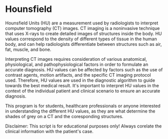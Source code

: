 # Hounsfield

  Hounsfield Units (HU) are a measurement used by radiologists to interpret computer tomography (CT) images. CT imaging is a noninvasive technique that uses X-rays to create detailed images of structures inside the body. HU values correspond to the density of different types of tissue in the human body, and can help radiologists differentiate between structures such as air, fat, muscle, and bone.

Interpreting CT images requires consideration of various anatomical, physiological, and pathophysiological factors in order to formulate an accurate diagnosis. HU values can be affected by factors such as the use of contrast agents, motion artifacts, and the specific CT imaging protocol used. Therefore, HU values are used in the diagnostic algorithm to guide towards the best medical result. It's important to interpret HU values in the context of the individual patient and clinical scenario to ensure an accurate diagnosis.

This program is for students, healthcare professionals or anyone interested in understanding the different HU values, as they are what determine the shades of grey on a CT and the coresponding structures.

Disclaimer: This script is for educational purposes only! Always corelate the clinical information with the patient's case.
